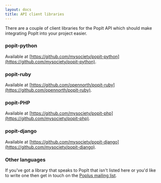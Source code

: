 ```yaml
---
layout: docs
title: API client libraries
---
```


There are a couple of client libraries for the PopIt API which should make integrating PopIt into your project easier.

### popit-python ###

Available at [https://github.com/mysociety/popit-python](https://github.com/mysociety/popit-python).

### popit-ruby ###

Available at [https://github.com/opennorth/popit-ruby](https://github.com/opennorth/popit-ruby).

### popit-PHP ###

Available at [https://github.com/mysociety/popit-php](https://github.com/mysociety/popit-php).

### popit-django ###

Available at [https://github.com/mysociety/popit-django](https://github.com/mysociety/popit-django).

### Other languages ###

If you've got a library that speaks to PopIt that isn't listed here or you'd like to write one then get in touch on the [Poplus mailing list](https://groups.google.com/forum/#!forum/poplus).
